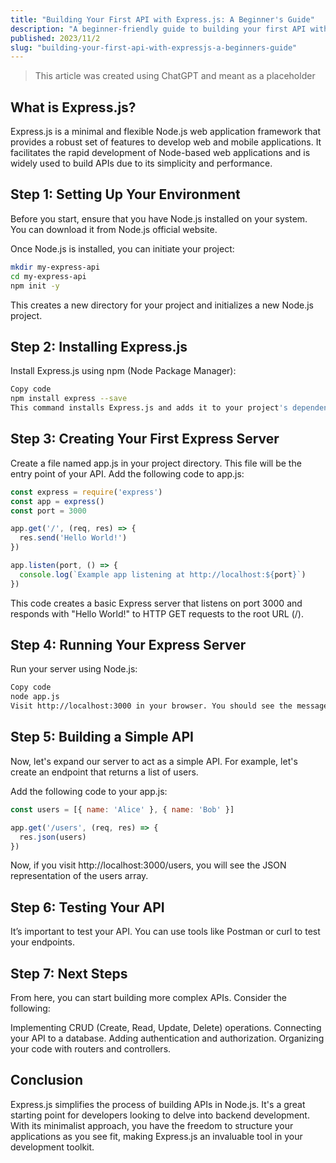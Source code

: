 ```yaml
---
title: "Building Your First API with Express.js: A Beginner's Guide"
description: "A beginner-friendly guide to building your first API with Express.js"
published: 2023/11/2
slug: "building-your-first-api-with-expressjs-a-beginners-guide"
---
```


> This article was created using ChatGPT and meant as a placeholder

## What is Express.js?

Express.js is a minimal and flexible Node.js web application framework that provides a robust set of features to develop web and mobile applications. It facilitates the rapid development of Node-based web applications and is widely used to build APIs due to its simplicity and performance.

## Step 1: Setting Up Your Environment

Before you start, ensure that you have Node.js installed on your system. You can download it from Node.js official website.

Once Node.js is installed, you can initiate your project:

```bash
mkdir my-express-api
cd my-express-api
npm init -y
```

This creates a new directory for your project and initializes a new Node.js project.

## Step 2: Installing Express.js

Install Express.js using npm (Node Package Manager):

```bash
Copy code
npm install express --save
This command installs Express.js and adds it to your project's dependencies.
```

## Step 3: Creating Your First Express Server

Create a file named app.js in your project directory. This file will be the entry point of your API. Add the following code to app.js:

```js
const express = require('express')
const app = express()
const port = 3000

app.get('/', (req, res) => {
  res.send('Hello World!')
})

app.listen(port, () => {
  console.log(`Example app listening at http://localhost:${port}`)
})
```

This code creates a basic Express server that listens on port 3000 and responds with "Hello World!" to HTTP GET requests to the root URL (/).

## Step 4: Running Your Express Server

Run your server using Node.js:

```bash
Copy code
node app.js
Visit http://localhost:3000 in your browser. You should see the message "Hello World!".
```

## Step 5: Building a Simple API

Now, let's expand our server to act as a simple API. For example, let's create an endpoint that returns a list of users.

Add the following code to your app.js:

```javascript
const users = [{ name: 'Alice' }, { name: 'Bob' }]

app.get('/users', (req, res) => {
  res.json(users)
})
```

Now, if you visit http://localhost:3000/users, you will see the JSON representation of the users array.

## Step 6: Testing Your API

It’s important to test your API. You can use tools like Postman or curl to test your endpoints.

## Step 7: Next Steps

From here, you can start building more complex APIs. Consider the following:

Implementing CRUD (Create, Read, Update, Delete) operations.
Connecting your API to a database.
Adding authentication and authorization.
Organizing your code with routers and controllers.

## Conclusion

Express.js simplifies the process of building APIs in Node.js. It's a great starting point for developers looking to delve into backend development. With its minimalist approach, you have the freedom to structure your applications as you see fit, making Express.js an invaluable tool in your development toolkit.
